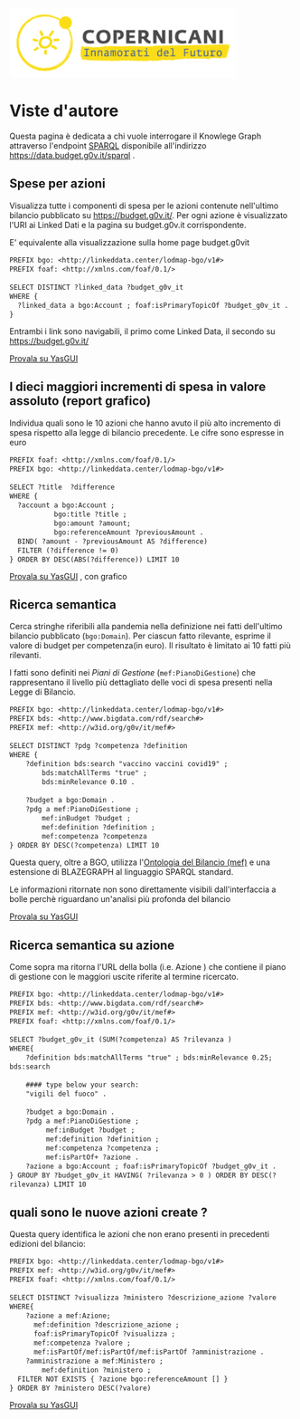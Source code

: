 ![copernicani](../copernicani-logo.png)

Viste d'autore
===============

Questa pagina è dedicata a chi vuole interrogare il  Knowlege Graph attraverso l'endpoint [SPARQL](http://www.w3.org/TR/sparql11-query/) disponibile all'indirizzo https://data.budget.g0v.it/sparql .


## Spese per azioni

Visualizza tutte i componenti di spesa per le azioni contenute nell'ultimo bilancio pubblicato su https://budget.g0v.it/.
Per ogni azione è visualizzato l'URI ai Linked Dati e la pagina su budget.g0v.it corrispondente.

E' equivalente alla visualizzazione sulla home page budget.g0vit 

```sparql
PREFIX bgo: <http://linkeddata.center/lodmap-bgo/v1#>
PREFIX foaf: <http://xmlns.com/foaf/0.1/>

SELECT DISTINCT ?linked_data ?budget_g0v_it 
WHERE {
  ?linked_data a bgo:Account ; foaf:isPrimaryTopicOf ?budget_g0v_it .
} 
```

Entrambi i link sono navigabili, il primo come Linked Data, il secondo su https://budget.g0v.it/

[Provala su YasGUI](http://yasgui.org/short/amZV357W9)


## I dieci maggiori incrementi di spesa in valore assoluto (report grafico)

Individua quali sono le 10 azioni che hanno avuto il più alto incremento di spesa rispetto alla legge di bilancio precedente.
Le cifre sono espresse in euro


```sparql
PREFIX foaf: <http://xmlns.com/foaf/0.1/>
PREFIX bgo: <http://linkeddata.center/lodmap-bgo/v1#>

SELECT ?title  ?difference 
WHERE { 
  ?account a bgo:Account ; 
           bgo:title ?title ;
           bgo:amount ?amount; 
           bgo:referenceAmount ?previousAmount .
  BIND( ?amount - ?previousAmount AS ?difference)
  FILTER (?difference != 0)
} ORDER BY DESC(ABS(?difference)) LIMIT 10
```


[Provala su YasGUI](http://yasgui.org/short/eNVXTwtHt) , con grafico 



## Ricerca semantica

Cerca stringhe riferibili alla pandemia  nella definizione nei fatti dell'ultimo bilancio pubblicato (`bgo:Domain`). 
Per ciascun fatto rilevante, esprime il valore di budget per competenza(in euro). Il risultato è limitato ai 10 fatti più rilevanti.

I fatti sono definiti nei *Piani di Gestione*  (`mef:PianoDiGestione`) che rappresentano il livello più dettagliato  delle voci di spesa
presenti nella Legge di Bilancio. 


```sparql
PREFIX bgo: <http://linkeddata.center/lodmap-bgo/v1#>
PREFIX bds: <http://www.bigdata.com/rdf/search#>
PREFIX mef: <http://w3id.org/g0v/it/mef#>

SELECT DISTINCT ?pdg ?competenza ?definition 
WHERE { 
    ?definition bds:search "vaccino vaccini covid19" ;
        bds:matchAllTerms "true" ; 
        bds:minRelevance 0.10 .

    ?budget a bgo:Domain .
    ?pdg a mef:PianoDiGestione ; 
        mef:inBudget ?budget ;  
        mef:definition ?definition ;
        mef:competenza ?competenza 
} ORDER BY DESC(?competenza) LIMIT 10
```

Questa query, oltre a BGO,  utilizza 
l'[Ontologia del Bilancio (mef)](http://w3id.org/g0v/it/mef) e una estensione di BLAZEGRAPH al linguaggio SPARQL standard.

Le informazioni ritornate non sono direttamente visibili dall'interfaccia a bolle perchè riguardano un'analisi più profonda del bilancio

[Provala su YasGUI](https://api.triplydb.com/s/MMgrtCCtQ)


## Ricerca semantica su azione

Come sopra ma ritorna l'URL della bolla (i.e. Azione ) che contiene il piano di gestione con le maggiori uscite riferite al termine ricercato.


```sparql
PREFIX bgo: <http://linkeddata.center/lodmap-bgo/v1#>
PREFIX bds: <http://www.bigdata.com/rdf/search#>
PREFIX mef: <http://w3id.org/g0v/it/mef#>
PREFIX foaf: <http://xmlns.com/foaf/0.1/>

SELECT ?budget_g0v_it (SUM(?competenza) AS ?rilevanza )  
WHERE{ 
    ?definition bds:matchAllTerms "true" ; bds:minRelevance 0.25; bds:search 

    #### type below your search:
    "vigili del fuoco" .
    
    ?budget a bgo:Domain .
    ?pdg a mef:PianoDiGestione ; 
         mef:inBudget ?budget ;  
         mef:definition ?definition ;
         mef:competenza ?competenza ;
         mef:isPartOf+ ?azione . 
    ?azione a bgo:Account ; foaf:isPrimaryTopicOf ?budget_g0v_it .
} GROUP BY ?budget_g0v_it HAVING( ?rilevanza > 0 ) ORDER BY DESC(?rilevanza) LIMIT 10

```

## quali sono le nuove azioni create ?

Questa query identifica le azioni che non erano presenti in precedenti edizioni del bilancio:

```sparql
PREFIX bgo: <http://linkeddata.center/lodmap-bgo/v1#>
PREFIX mef: <http://w3id.org/g0v/it/mef#>
PREFIX foaf: <http://xmlns.com/foaf/0.1/>

SELECT DISTINCT ?visualizza ?ministero ?descrizione_azione ?valore 
WHERE{ 
    ?azione a mef:Azione;
      mef:definition ?descrizione_azione ;
      foaf:isPrimaryTopicOf ?visualizza ;
      mef:competenza ?valore ;
  	  mef:isPartOf/mef:isPartOf/mef:isPartOf ?amministrazione .
    ?amministrazione a mef:Ministero ;
  		mef:definition ?ministero ;
  FILTER NOT EXISTS { ?azione bgo:referenceAmount [] }
} ORDER BY ?ministero DESC(?valore)  
```

[Provala su YasGUI](http://yasgui.org/short/Tsa8ti6Mz)

